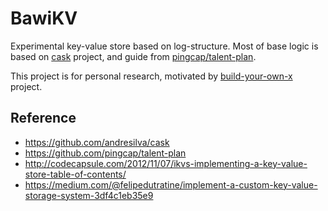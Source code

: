 # BawiKV
Experimental key-value store based on log-structure. 
Most of base logic is based on [cask](https://github.com/andresilva/cask) project, and guide from [pingcap/talent-plan](https://github.com/pingcap/talent-plan).

This project is for personal research, motivated by [build-your-own-x](https://github.com/danistefanovic/build-your-own-x) project.


## Reference
- https://github.com/andresilva/cask
- https://github.com/pingcap/talent-plan
- http://codecapsule.com/2012/11/07/ikvs-implementing-a-key-value-store-table-of-contents/
- https://medium.com/@felipedutratine/implement-a-custom-key-value-storage-system-3df4c1eb35e9

